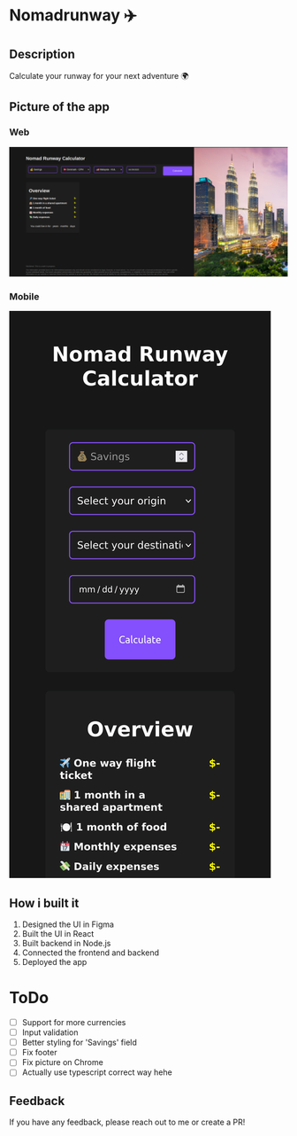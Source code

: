 # Nomadrunway ✈️


## Description

Calculate your runway for your next adventure 🌍

## Picture of the app
### Web

![Nomadrunway](src/styles/web.png)

### Mobile

![Nomadrunway](src/styles/mobile.png)

## How i built it
1. Designed the UI in Figma
2. Built the UI in React
3. Built backend in Node.js
5. Connected the frontend and backend
6. Deployed the app

# ToDo 
- [ ] Support for more currencies
- [ ] Input validation
- [ ] Better styling for 'Savings' field
- [ ] Fix footer
- [ ] Fix picture on Chrome
- [ ] Actually use typescript correct way hehe

## Feedback

If you have any feedback, please reach out to me or create a PR!

